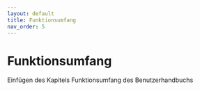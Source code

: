 ```yaml
---
layout: default
title: Funktionsumfang
nav_order: 5
---
```


# Funktionsumfang

Einfügen des Kapitels Funktionsumfang des Benutzerhandbuchs
